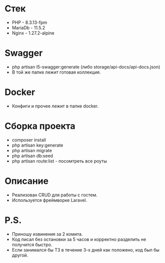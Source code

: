 # Стек
 - PHP - 8.3.13-fpm
 - MariaDb - 11.5.2
 - Nginx - 1.27.2-alpine

 # Swagger
 - php artisan l5-swagger:generate (либо storage/api-docs/api-docs.json)
 - В той же папке лежит готовая коллекция.

# Docker
- Конфиги и прочее лежит в папке docker.

# Сборка проекта
- composer install
- php artisan key:generate
- php artisan migrate
- php artisan db:seed
- php artisan route:list - посомтреть все роуты

# Описание
- Реализован CRUD для работы с гостем. 
- Используется фреймворке Laravel.

# P.S.
- Приношу извинения за 2 комита. 
- Код писал без остановки за 5 часов и корректно разделить не получится быстро.
- Если занимался бы ТЗ в течение 3-х дней как положено, код был бы другой.